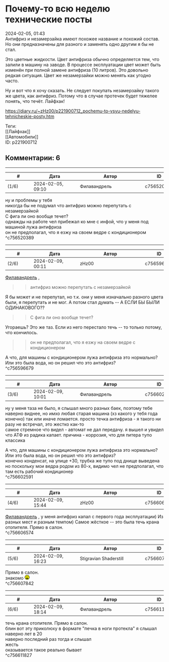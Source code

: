 Почему-то всю неделю технические посты
======================================

  
2024-02-05, 01:43  
 Антифриз и незамерзайка имеют похожее название и похожий состав. Но они предназначены для разного и заменять одно другим я бы не стал.   
   
 Это цветные жидкости. Цвет антифриза обычно определяется тем, что залили в машину на заводе. В процессе эксплуатации цвет может быть изменён при полной замене антифриза (10 литров). Это довольно редкая ситуация. Цвет же незамерзайки можно менять как угодно часто.   
   
 Ну и вот что я хочу сказать. Не следует покупать незамерзайку такого же цвета, как антифриз. Потому что в случае протечек будет тяжелее понять, что течёт. Лайфхак!   
  
<https://diary.ru/~zHz00/p221900712_pochemu-to-vsyu-nedelyu-tehnicheskie-posty.htm>  
  
Теги:  
[[Лайфхак]]  
[[Автомобили]]  
ID: p221900712  


Комментарии: 6
--------------

  


---



|         #         |              Дата              |                     Автор                     |           ID           |
| --- | --- | --- | --- |
| (1/6) | 2024-02-05, 09:10 | Филавандрель | c756520389 |

  
 ну и проблемы у тебя   
 никогда бы не подумал что антифриз можно перепутать с незамерзайкой   
 С фига ли оно вообще течет?   
 однажды на работе чел прибежал ко мне с инфой, что у меня под машиной лужа антифриза   
 он не предполагал, что я езжу на своем ведре с кондиционером   
 ^c756520389

---



|         #         |              Дата              |                     Автор                     |           ID           |
| --- | --- | --- | --- |
| (2/6) | 2024-02-09, 00:11 | zHz00 | c756596679 |

  
  [Филавандрель](https://lavi.diary.ru "Дорога без возврата")  ,   
 >>антифриз можно перепутать с незамерзайкой   
   
 Я бы может и не перепутал, но т.к. они у меня изначально разного цвета были, я перепутать и не мог. А потом стал думать -- А ЕСЛИ БЫ БЫЛИ ОДИНАКОВОГО??   
   
 >>С фига ли оно вообще течет?   
   
 Угораешь? Это же таз. Если из него перестало течь -- то только потому, что кончилось.   
   
 >>он не предполагал, что я езжу на своем ведре с кондиционером   
   
 А что, для машины с кондиционером лужа антифриза это нормально? Или это была вода, но он решил что это антифриз?   
 ^c756596679

---



|         #         |              Дата              |                     Автор                     |           ID           |
| --- | --- | --- | --- |
| (3/6) | 2024-02-09, 10:01 | Филавандрель | c756602591 |

  
 ну у меня таза не было, я слышал много разных баек, поэтому тебе наверно виднее, но имхо любая старая машина (хз какого у тебя года конечно) так или иначе ломается. просто течка антифриза - я такого ни разу не встречал, это жестко как-то   
 самое стремное что видел - автомат не дал передачу. я вышел и увидел что АТФ из радика капает. причина - коррозия, что для питера тупо классика   
   
  А что, для машины с кондиционером лужа антифриза это нормально? Или это была вода, но он решил что это антифриз?    
 конечно конденсат, на улице +30, трубка же тупо под днище выведена   
 но поскольку мои ведра родом из 80-х, видимо чел не предполагал, что там есть рабочий кондиционер   
 ^c756602591

---



|         #         |              Дата              |                     Автор                     |           ID           |
| --- | --- | --- | --- |
| (4/6) | 2024-02-09, 15:44 | zHz00 | c756606574 |

  
  [Филавандрель](https://lavi.diary.ru "Дорога без возврата")  , у меня антифриз капал с первого года эксплуатации) Из разных мест и разным темпом) Самое жёсткое -- это была течь крана отопителя. Прямо в салон.   
 ^c756606574

---



|         #         |              Дата              |                     Автор                     |           ID           |
| --- | --- | --- | --- |
| (5/6) | 2024-02-09, 16:23 | Stigravian Shaderstill | c756607842 |

  
  Прямо в салон.    
 знакомо ![:laugh:](pics/1126.gif)   
 ^c756607842

---



|         #         |              Дата              |                     Автор                     |           ID           |
| --- | --- | --- | --- |
| (6/6) | 2024-02-09, 18:14 | Филавандрель | c756611827 |

  
  течь крана отопителя. Прямо в салон.    
 блин вот эту приколюху в формате "печка в ноги протекла" я слышал наверно лет в 20   
 наверно последний раз тогда и слышал   
 жесть   
 оказывается такое реально бывает   
 ^c756611827
